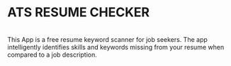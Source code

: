 # **ATS RESUME CHECKER**
<BR>
This App is a free resume keyword scanner for job seekers. The app intelligently identifies skills and keywords missing from your resume when compared to a job description.